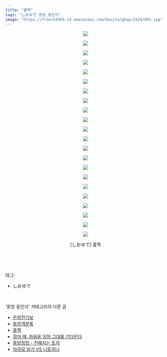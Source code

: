 ```yaml
---
title: "훌쩍"
tags: "しおゆで 동방_동인지"
image: "https://franch4569.s3.amazonaws.com/doujin/ghap/2429/001.jpg"
---
```

<div class="article">
<p style="text-align: center; clear: none; float: none;"><img src="{{ site.imgserver2 }}/ghap/2429/001.jpg"/></p>
<p style="text-align: center; clear: none; float: none;"><img src="{{ site.imgserver2 }}/ghap/2429/002.jpg"/></p>
<p style="text-align: center; clear: none; float: none;"><img src="{{ site.imgserver2 }}/ghap/2429/003.jpg"/></p>
<p style="text-align: center; clear: none; float: none;"><img src="{{ site.imgserver2 }}/ghap/2429/004.jpg"/></p>
<p style="text-align: center; clear: none; float: none;"><img src="{{ site.imgserver2 }}/ghap/2429/005.jpg"/></p>
<p style="text-align: center; clear: none; float: none;"><img src="{{ site.imgserver2 }}/ghap/2429/006.jpg"/></p>
<p style="text-align: center; clear: none; float: none;"><img src="{{ site.imgserver2 }}/ghap/2429/007.jpg"/></p>
<p style="text-align: center; clear: none; float: none;"><img src="{{ site.imgserver2 }}/ghap/2429/008.jpg"/></p>
<p style="text-align: center; clear: none; float: none;"><img src="{{ site.imgserver2 }}/ghap/2429/009.jpg"/></p>
<p style="text-align: center; clear: none; float: none;"><img src="{{ site.imgserver2 }}/ghap/2429/010.jpg"/></p>
<p style="text-align: center; clear: none; float: none;"><img src="{{ site.imgserver2 }}/ghap/2429/011.jpg"/></p>
<p style="text-align: center; clear: none; float: none;"><img src="{{ site.imgserver2 }}/ghap/2429/012.jpg"/></p>
<p style="text-align: center; clear: none; float: none;"><img src="{{ site.imgserver2 }}/ghap/2429/013.jpg"/></p>
<p style="text-align: center; clear: none; float: none;"><img src="{{ site.imgserver2 }}/ghap/2429/014.jpg"/></p>
<p style="text-align: center; clear: none; float: none;"><img src="{{ site.imgserver2 }}/ghap/2429/015.jpg"/></p>
<p style="text-align: center; clear: none; float: none;"><img src="{{ site.imgserver2 }}/ghap/2429/016.jpg"/></p>
<p style="text-align: center; clear: none; float: none;"><img src="{{ site.imgserver2 }}/ghap/2429/017.jpg"/></p>
<p style="text-align: center; clear: none; float: none;"><img src="{{ site.imgserver2 }}/ghap/2429/018.jpg"/></p>
<p style="text-align: center; clear: none; float: none;"><img src="{{ site.imgserver2 }}/ghap/2429/019.jpg"/></p>
<p style="text-align: center; clear: none; float: none;"><img src="{{ site.imgserver2 }}/ghap/2429/020.jpg"/></p>
<p style="text-align: center; clear: none; float: none;"><img src="{{ site.imgserver2 }}/ghap/2429/021.jpg"/></p>
<p style="text-align: center; clear: none; float: none;"><img src="{{ site.imgserver2 }}/ghap/2429/022.jpg"/></p>
<p style="text-align: center; clear: none; float: none;">[しおゆで] 훌쩍</p>
<p><br/></p>
</div><br/>
<div class="tagTrail">
<p>태그: </p>
<ul>
<li>しおゆで</li>
</ul>
</div><br/>
<div class="another">
<p>'동방 동인지' 카테고리의 다른 글</p>
<ul>
<li><a href="/ghap_2431">은하전기보</a></li>
<li><a href="/ghap_2430">동방객분록</a></li>
<li><a href="/ghap_2429">훌쩍</a></li>
<li><a href="/ghap_2428">장마 때, 마음을 담아 그대를 기다린다</a></li>
<li><a href="/ghap_2427">동방청첩 - 친해지는 토끼</a></li>
<li><a href="/ghap_2426">야쿠모 일가 VS 니토히나</a></li>
</ul>
</div><br/>
<div class="cb_module cb_fluid">
<div class="cb_wrt cb_profile">
</div><!-- commentList close -->
</div><br/>
